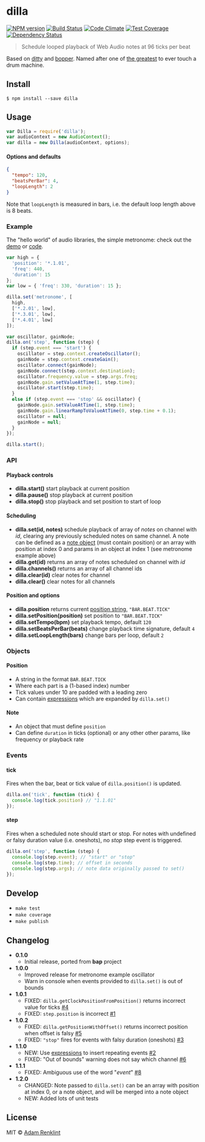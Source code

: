 # dilla

[![NPM version](https://badge.fury.io/js/dilla.png)](http://badge.fury.io/js/dilla) [![Build Status](https://travis-ci.org/adamrenklint/dilla.svg)](https://travis-ci.org/adamrenklint/dilla) [![Code Climate](https://codeclimate.com/github/adamrenklint/dilla.png)](https://codeclimate.com/github/adamrenklint/dilla) [![Test Coverage](https://codeclimate.com/github/adamrenklint/dilla/badges/coverage.svg)](https://codeclimate.com/github/adamrenklint/dilla) [![Dependency Status](https://david-dm.org/adamrenklint/dilla.png?theme=shields.io)](https://david-dm.org/adamrenklint/dilla-expressions)

> Schedule looped playback of Web Audio notes at 96 ticks per beat

Based on [ditty](https://github.com/mmckegg/ditty) and [bopper](https://github.com/mmckegg/bopper). Named after one of [the greatest](http://en.wikipedia.org/wiki/J_Dilla) to ever touch a drum machine.

## Install

```
$ npm install --save dilla
```

## Usage

```javascript
var Dilla = require('dilla');
var audioContext = new AudioContext();
var dilla = new Dilla(audioContext, options);
```

#### Options and defaults

```json
{
  "tempo": 120,
  "beatsPerBar": 4,
  "loopLength": 2
}
```

Note that ```loopLength``` is measured in bars, i.e. the default loop length above is 8 beats.

### Example

The "hello world" of audio libraries, the simple metronome: check out the [demo](http://adamrenklint.github.io/dilla) or [code](https://github.com/adamrenklint/dilla/blob/master/example.js).

```javascript
var high = {
  'position': '*.1.01',
  'freq': 440,
  'duration': 15
};
var low = { 'freq': 330, 'duration': 15 };

dilla.set('metronome', [
  high,
  ['*.2.01', low],
  ['*.3.01', low],
  ['*.4.01', low]
]);

var oscillator, gainNode;
dilla.on('step', function (step) {
  if (step.event === 'start') {
    oscillator = step.context.createOscillator();
    gainNode = step.context.createGain();
    oscillator.connect(gainNode);
    gainNode.connect(step.context.destination);
    oscillator.frequency.value = step.args.freq;
    gainNode.gain.setValueAtTime(1, step.time);
    oscillator.start(step.time);
  }
  else if (step.event === 'stop' && oscillator) {
    gainNode.gain.setValueAtTime(1, step.time);
    gainNode.gain.linearRampToValueAtTime(0, step.time + 0.1);
    oscillator = null;
    gainNode = null;
  }
});

dilla.start();
```

### API

#### Playback controls

- **dilla.start()** start playback at current position
- **dilla.pause()** stop playback at current position
- **dilla.stop()** stop playback and set position to start of loop

#### Scheduling

- **dilla.set(id, notes)** schedule playback of array of *notes* on channel with *id*, clearing any previously scheduled notes on same channel. A note can be defined as a [note object](#note) (must contain position) or an array with position at index 0 and params in an object at index 1 (see metronome example above)
- **dilla.get(id)** returns an array of notes scheduled on channel with *id*
- **dilla.channels()** returns an array of all channel ids
- **dilla.clear(id)** clear notes for channel
- **dilla.clear()** clear notes for all channels

#### Position and options

- **dilla.position** returns current [position string](#position), ```"BAR.BEAT.TICK"```
- **dilla.setPosition(position)** set position to ```"BAR.BEAT.TICK"```
- **dilla.setTempo(bpm)** set playback tempo, default ```120```
- **dilla.setBeatsPerBar(beats)** change playback time signature, default ```4```
- **dilla.setLoopLength(bars)** change bars per loop, default ```2```

### Objects

#### Position

- A string in the format ```BAR.BEAT.TICK```
- Where each part is a (1-based index) number
- Tick values under 10 are padded with a leading zero
- Can contain [expressions](https://github.com/adamrenklint/dilla-expressions) which are expanded by ```dilla.set()```

#### Note

- An object that must define ```position```
- Can define ```duration``` in ticks (optional) or any other other params, like frequency or playback rate

### Events

#### tick

Fires when the bar, beat or tick value of ```dilla.position()``` is updated.

```javascript
dilla.on('tick', function (tick) {
  console.log(tick.position) // "1.1.01"
});
```

#### step

Fires when a scheduled note should start or stop. For notes with undefined or falsy duration value (i.e. oneshots), no *stop* step event is triggered.

```javascript
dilla.on('step', function (step) {
  console.log(step.event); // "start" or "stop"
  console.log(step.time); // offset in seconds
  console.log(step.args); // note data originally passed to set()
});
```

## Develop

- ```make test```
- ```make coverage```
- ```make publish```

## Changelog

- **0.1.0**
  - Initial release, ported from **bap** project
- **1.0.0**
  - Improved release for metronome example oscillator
  - Warn in console when events provided to ```dilla.set()``` is out of bounds
- **1.0.1**
  - FIXED: ```dilla.getClockPositionFromPosition()``` returns incorrect value for ticks [#4](https://github.com/adamrenklint/dilla/issues/4)
  - FIXED: ```step.position``` is incorrect [#1](https://github.com/adamrenklint/dilla/issues/1)
- **1.0.2**
  - FIXED: ```dilla.getPositionWithOffset()``` returns incorrect position when offset is falsy [#5](https://github.com/adamrenklint/dilla/issues/5)
  - FIXED: ```"stop"``` fires for events with falsy duration (oneshots) [#3](https://github.com/adamrenklint/dilla/issues/3)
- **1.1.0**
  - NEW: Use [expressions](https://www.npmjs.com/package/dilla-expressions) to insert repeating events [#2](https://github.com/adamrenklint/dilla/issues/2)
  - FIXED: "Out of bounds" warning does not say which channel [#6](https://github.com/adamrenklint/dilla/issues/6)
- **1.1.1**
  - FIXED: Ambiguous use of the word "*event*" [#8](https://github.com/adamrenklint/dilla/issues/8)
- **1.2.0**
  - CHANGED: Note passed to ```dilla.set()``` can be an array with position at index 0, or a note object, and will be merged into a note object
  - NEW: Added lots of unit tests

## License

MIT © [Adam Renklint](http://adamrenklint.com)

